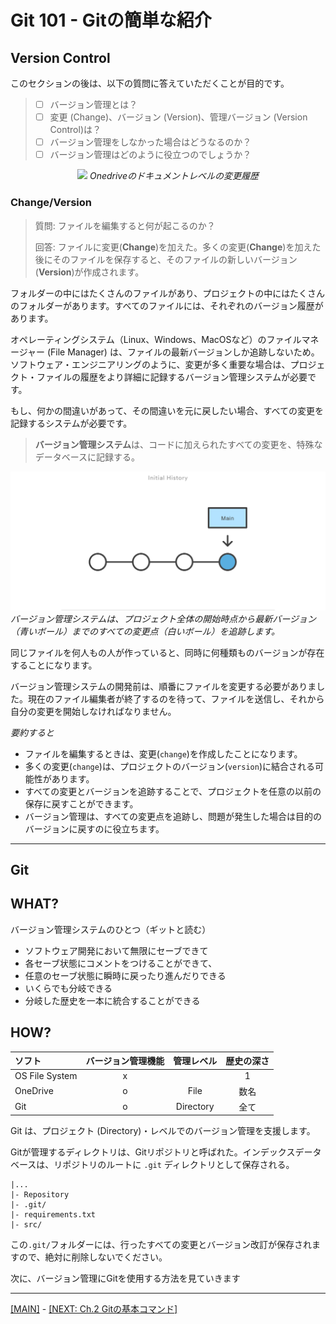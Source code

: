 # Git 101 - Gitの簡単な紹介

## Version Control

このセクションの後は、以下の質問に答えていただくことが目的です。

> - [ ] バージョン管理とは？
> - [ ] 変更 (Change)、バージョン (Version)、管理バージョン (Version Control)は？
> - [ ] バージョン管理をしなかった場合はどうなるのか？
> - [ ] バージョン管理はどのように役立つのでしょうか？

<p align="center">
<img src="https://winaero.com/blog/wp-content/uploads/2020/07/OneDrive-File-Version-History-menu-3.png" height="300" />
<em>Onedriveのドキュメントレベルの変更履歴</em>
</p>

### Change/Version

> 質問: ファイルを編集すると何が起こるのか？
>
> 回答: ファイルに変更(**Change**)を加えた。多くの変更(**Change**)を加えた後にそのファイルを保存すると、そのファイルの新しいバージョン(**Version**)が作成されます。

フォルダーの中にはたくさんのファイルがあり、プロジェクトの中にはたくさんのフォルダーがあります。すべてのファイルには、それぞれのバージョン履歴があります。

オペレーティングシステム（Linux、Windows、MacOSなど）のファイルマネージャー (File Manager) は、ファイルの最新バージョンしか追跡しないため。ソフトウェア・エンジニアリングのように、変更が多く重要な場合は、プロジェクト・ファイルの履歴をより詳細に記録するバージョン管理システムが必要です。

もし、何かの間違いがあって、その間違いを元に戻したい場合、すべての変更を記録するシステムが必要です。

> **バージョン管理システム**は、コードに加えられたすべての変更を、特殊なデータベースに記録する。

![Commit History](../assets/intro_commit-visual.svg) <em>バージョン管理システムは、プロジェクト全体の開始時点から最新バージョン（青いボール）までのすべての変更点（白いボール）を追跡します。</em>

同じファイルを何人もの人が作っていると、同時に何種類ものバージョンが存在することになります。

バージョン管理システムの開発前は、順番にファイルを変更する必要がありました。現在のファイル編集者が終了するのを待って、ファイルを送信し、それから自分の変更を開始しなければなりません。

*要約すると*

- ファイルを編集するときは、変更(`change`)を作成したことになります。
- 多くの変更(`change`)は、プロジェクトのバージョン(`version`)に結合される可能性があります。
- すべての変更とバージョンを追跡することで、プロジェクトを任意の以前の保存に戻すことができます。
- バージョン管理は、すべての変更点を追跡し、問題が発生した場合は目的のバージョンに戻すのに役立ちます。

---

## Git

## WHAT?

バージョン管理システムのひとつ（ギットと読む）

- ソフトウェア開発において無限にセーブできて
- 各セーブ状態にコメントをつけることができて、
- 任意のセーブ状態に瞬時に戻ったり進んだりできる
- いくらでも分岐できる
- 分岐した歴史を一本に統合することができる

## HOW?

| ソフト | バージョン管理機能| 管理レベル  | 歴史の深さ| 
|:---------|:---------:|:---------:|:---------:|
|OS File System| x |  | 1 |
|OneDrive | o | File | 数名 |
|Git | o | Directory | 全て|

Git は、プロジェクト (Directory)・レベルでのバージョン管理を支援します。

Gitが管理するディレクトリは、Gitリポジトリと呼ばれた。インデックスデータベースは、リポジトリのルートに `.git` ディレクトリとして保存される。

```plain
|...
|- Repository
|- .git/
|- requirements.txt
|- src/
```

この`.git/`フォルダーには、行ったすべての変更とバージョン改訂が保存されますので、絶対に削除しないでください。

次に、バージョン管理にGitを使用する方法を見ていきます

---
[[MAIN]](../README.md) - [[NEXT: Ch.2 Gitの基本コマンド]](./2-basics.md)

